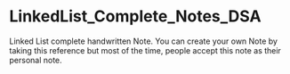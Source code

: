 # LinkedList_Complete_Notes_DSA
Linked List complete handwritten Note.
You can create your own Note by taking this reference but most of the time, people accept this note as their personal note.
